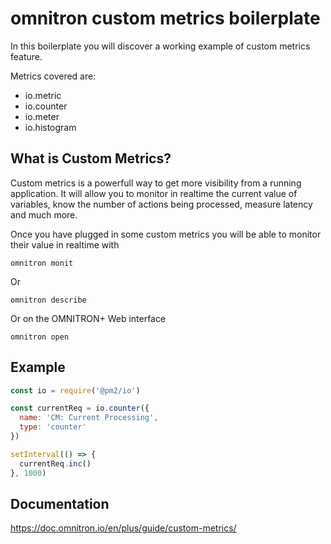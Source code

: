 
# omnitron custom metrics boilerplate

In this boilerplate you will discover a working example of custom metrics feature.

Metrics covered are:
- io.metric
- io.counter
- io.meter
- io.histogram

## What is Custom Metrics?

Custom metrics is a powerfull way to get more visibility from a running application. It will allow you to monitor in realtime the current value of variables, know the number of actions being processed, measure latency and much more.

Once you have plugged in some custom metrics you will be able to monitor their value in realtime with

`omnitron monit`

Or

`omnitron describe`

Or on the OMNITRON+ Web interface

`omnitron open`

## Example

```javascript
const io = require('@pm2/io')

const currentReq = io.counter({
  name: 'CM: Current Processing',
  type: 'counter'
})

setInterval(() => {
  currentReq.inc()
}, 1000)
```

## Documentation

https://doc.omnitron.io/en/plus/guide/custom-metrics/
